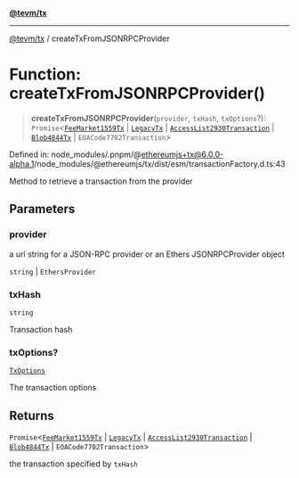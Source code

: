 [**@tevm/tx**](../README.md)

***

[@tevm/tx](../globals.md) / createTxFromJSONRPCProvider

# Function: createTxFromJSONRPCProvider()

> **createTxFromJSONRPCProvider**(`provider`, `txHash`, `txOptions`?): `Promise`\<[`FeeMarket1559Tx`](../classes/FeeMarket1559Tx.md) \| [`LegacyTx`](../classes/LegacyTx.md) \| [`AccessList2930Transaction`](../classes/AccessList2930Transaction.md) \| [`Blob4844Tx`](../classes/Blob4844Tx.md) \| `EOACode7702Transaction`\>

Defined in: node\_modules/.pnpm/@ethereumjs+tx@6.0.0-alpha.1/node\_modules/@ethereumjs/tx/dist/esm/transactionFactory.d.ts:43

Method to retrieve a transaction from the provider

## Parameters

### provider

a url string for a JSON-RPC provider or an Ethers JSONRPCProvider object

`string` | `EthersProvider`

### txHash

`string`

Transaction hash

### txOptions?

[`TxOptions`](../interfaces/TxOptions.md)

The transaction options

## Returns

`Promise`\<[`FeeMarket1559Tx`](../classes/FeeMarket1559Tx.md) \| [`LegacyTx`](../classes/LegacyTx.md) \| [`AccessList2930Transaction`](../classes/AccessList2930Transaction.md) \| [`Blob4844Tx`](../classes/Blob4844Tx.md) \| `EOACode7702Transaction`\>

the transaction specified by `txHash`
